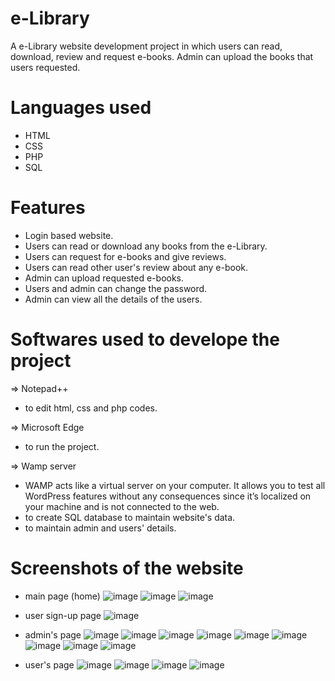 # e-Library
A e-Library website development project in which users can read, download, review and request e-books. Admin can upload the books that users requested.

# Languages used
- HTML
- CSS
- PHP
- SQL

# Features

- Login based website.
- Users can read or download any books from the e-Library.
- Users can request for e-books and give reviews.
- Users can read other user's review about any e-book.
- Admin can upload requested e-books.
- Users and admin can change the password.
- Admin can view all the details of the users.

# Softwares used to develope the project

=> Notepad++ 
- to edit html, css and php codes.
      
=> Microsoft Edge
- to run the project.
      
=> Wamp server
- WAMP acts like a virtual server on your computer. It allows you to test all WordPress features without any 
  consequences since it’s localized on your machine and is not connected to the web. 
- to create SQL database to maintain website's data.
- to maintain admin and users' details.
     
 # Screenshots of the website
 
 - main page (home)
 ![image](https://user-images.githubusercontent.com/66107158/126075391-c6d12bad-e0e7-462b-a5a3-12086c4b86d9.png)
 ![image](https://user-images.githubusercontent.com/66107158/126075443-96f78d71-beb5-4b01-85e4-913c1541a3f7.png)
 ![image](https://user-images.githubusercontent.com/66107158/126075455-c86ccbd4-6146-4e1f-a699-f9d56ffb4a6c.png)
 
 - user sign-up page
  ![image](https://user-images.githubusercontent.com/66107158/126075779-505f1221-6433-4a39-947c-33de6132dacd.png)

 - admin's page
 ![image](https://user-images.githubusercontent.com/66107158/126075492-ad4c161a-1d04-4711-930b-f1a9b2e78b82.png)
 ![image](https://user-images.githubusercontent.com/66107158/126075512-f641d209-dd61-4351-9a2b-b281209c1959.png)
 ![image](https://user-images.githubusercontent.com/66107158/126075525-efe7cdbc-054d-4514-97aa-240cd45dfa35.png)
 ![image](https://user-images.githubusercontent.com/66107158/126075599-01fb5271-5ad9-48ed-88cf-8ea30db8658b.png)
 ![image](https://user-images.githubusercontent.com/66107158/126075611-b9222858-9d58-40de-a3a6-16ad1ef7da5f.png)
 ![image](https://user-images.githubusercontent.com/66107158/126075630-69b0cea6-9a8b-417c-9ad7-f2c94fbe2e76.png)
 ![image](https://user-images.githubusercontent.com/66107158/126075618-a3f82409-8231-4435-8c15-e6c9c6690040.png)
 ![image](https://user-images.githubusercontent.com/66107158/126075642-018cdaa0-84f2-44ab-aae1-c4d432d96dc9.png)
 ![image](https://user-images.githubusercontent.com/66107158/126075665-10104db6-d166-46d7-8cbc-7b8864e8d85b.png)
 
 - user's page
  ![image](https://user-images.githubusercontent.com/66107158/126075694-b1b0d602-7502-4f90-8cdb-ce93cbc3c0a5.png)
  ![image](https://user-images.githubusercontent.com/66107158/126075712-135ccaf1-85f3-44bb-ab2a-40103984f73e.png)
  ![image](https://user-images.githubusercontent.com/66107158/126075979-59ed92ae-2a85-4c78-acf0-9a17c2319ea5.png)
  ![image](https://user-images.githubusercontent.com/66107158/126075738-9a2f6047-67e4-469e-9948-b30e7bd71a1a.png)
  





